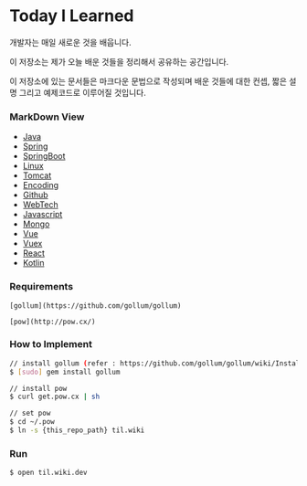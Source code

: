 # Today I Learned

  개발자는 매일 새로운 것을 배웁니다.

  이 저장소는 제가 오늘 배운 것들을 정리해서 공유하는 공간입니다.

  이 저장소에 있는 문서들은 마크다운 문법으로 작성되며 배운 것들에 대한 컨셉, 짧은 설명 그리고 예제코드로 이루어질 것입니다.

### MarkDown View
- [Java](./Java/README.md)
- [Spring](./Spring/README.md)
- [SpringBoot](./SpringBoot/README.md)
- [Linux](./Linux/README.md)
- [Tomcat](./Tomcat/README.md)
- [Encoding](./Encoding/README.md)
- [Github](./Github/README.md)
- [WebTech](./WebTech/README.md)
- [Javascript](./Javascript/README.md)
- [Mongo](./Mongo/README.md)
- [Vue](./Vue/README.md)
- [Vuex](./Vuex/README.md)
- [React](./React/README.md)
- [Kotlin](./Kotlin/README.md)


### Requirements
```
[gollum](https://github.com/gollum/gollum)

[pow](http://pow.cx/)
```

### How to Implement
```bash
// install gollum (refer : https://github.com/gollum/gollum/wiki/Installation)
$ [sudo] gem install gollum

// install pow
$ curl get.pow.cx | sh

// set pow
$ cd ~/.pow
$ ln -s {this_repo_path} til.wiki
```

### Run
```
$ open til.wiki.dev
```

